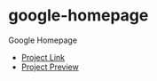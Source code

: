 # google-homepage
Google Homepage
<ul>
    <li>
         <a href="http://www.theodinproject.com/web-development-101/html-css">Project Link</a>
    </li>
    <li>
        <a href="https://htmlpreview.github.io/?https://github.com/alexfaria/the_odin_project/blob/master/google-homepage/index.html">Project Preview</a>
    </li>
</ul>
